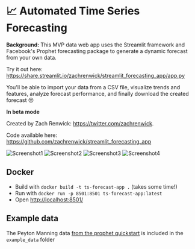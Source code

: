 # 📈 Automated Time Series Forecasting

**Background:** This MVP data web app uses the Streamlit framework and Facebook's Prophet forecasting package to generate a dynamic forecast from your own data. 

Try it out here: https://share.streamlit.io/zachrenwick/streamlit_forecasting_app/app.py 

You'll be able to import your data from a CSV file, visualize trends and features, analyze forecast performance, and finally download the created forecast 😵

**In beta mode**

Created by Zach Renwick: https://twitter.com/zachrenwick.

Code available here: https://github.com/zachrenwick/streamlit_forecasting_app

![Screenshot1](/images/screenshot1.jpg)
![Screenshot2](/images/screenshot2.jpg)
![Screenshot3](/images/screenshot3.jpg)
![Screenshot4](/images/screenshot4.jpg)

## Docker
* Build with `docker build -t ts-forecast-app .` (takes some time!)
* Run with `docker run -p 8501:8501 ts-forecast-app:latest`
* Open [http://localhost:8501/](http://localhost:8501/)

## Example data
The Peyton Manning data [from the prophet quickstart](https://facebook.github.io/prophet/docs/quick_start.html#python-api) is included in the `example_data` folder
